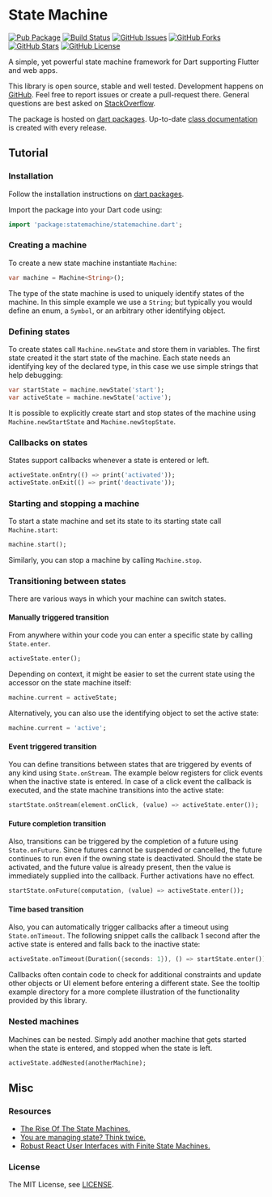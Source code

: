 State Machine
=============

[![Pub Package](https://img.shields.io/pub/v/statemachine.svg)](https://pub.dev/packages/statemachine)
[![Build Status](https://github.com/renggli/dart-statemachine/actions/workflows/dart.yml/badge.svg?branch=main)](https://github.com/renggli/dart-statemachine/actions/workflows/dart.yml)
[![GitHub Issues](https://img.shields.io/github/issues/renggli/dart-statemachine.svg)](https://github.com/renggli/dart-statemachine/issues)
[![GitHub Forks](https://img.shields.io/github/forks/renggli/dart-statemachine.svg)](https://github.com/renggli/dart-statemachine/network)
[![GitHub Stars](https://img.shields.io/github/stars/renggli/dart-statemachine.svg)](https://github.com/renggli/dart-statemachine/stargazers)
[![GitHub License](https://img.shields.io/badge/license-MIT-blue.svg)](https://raw.githubusercontent.com/renggli/dart-statemachine/main/LICENSE)

A simple, yet powerful state machine framework for Dart supporting Flutter and web apps.

This library is open source, stable and well tested. Development happens on [GitHub](https://github.com/renggli/dart-statemachine). Feel free to report issues or create a pull-request there. General questions are best asked on [StackOverflow](https://stackoverflow.com/questions/tagged/statemachine+dart).

The package is hosted on [dart packages](https://pub.dev/packages/statemachine). Up-to-date [class documentation](https://pub.dev/documentation/statemachine/latest/) is created with every release.


Tutorial
--------

### Installation

Follow the installation instructions on [dart packages](https://pub.dev/packages/statemachine/install).

Import the package into your Dart code using:

```dart
import 'package:statemachine/statemachine.dart';
```

### Creating a machine

To create a new state machine instantiate `Machine`:

```dart
var machine = Machine<String>();
```

The type of the state machine is used to uniquely identify states of the machine. In this simple example we use a `String`; but typically you would define an enum, a `Symbol`, or an arbitrary other identifying object.

### Defining states

To create states call `Machine.newState` and store them in variables. The first state created it the start state of the machine. Each state needs an identifying key of the declared type, in this case we use simple strings that help debugging:

```dart
var startState = machine.newState('start');
var activeState = machine.newState('active');
```

It is possible to explicitly create start and stop states of the machine using `Machine.newStartState` and `Machine.newStopState`.

### Callbacks on states

States support callbacks whenever a state is entered or left.

```dart
activeState.onEntry(() => print('activated'));
activeState.onExit(() => print('deactivate'));
```

### Starting and stopping a machine

To start a state machine and set its state to its starting state call `Machine.start`:

```dart
machine.start();
```

Similarly, you can stop a machine by calling `Machine.stop`.

### Transitioning between states

There are various ways in which your machine can switch states.

#### Manually triggered transition

From anywhere within your code you can enter a specific state by calling `State.enter`.

```dart
activeState.enter();
```

Depending on context, it might be easier to set the current state using the accessor on the state machine itself:

```dart
machine.current = activeState;
```

Alternatively, you can also use the identifying object to set the active state:

```dart
machine.current = 'active';
```

#### Event triggered transition

You can define transitions between states that are triggered by events of any kind using `State.onStream`. The example below registers for click events when the inactive state is entered. In case of a click event the callback is executed, and the state machine transitions into the active state:

```dart
startState.onStream(element.onClick, (value) => activeState.enter());
```

#### Future completion transition

Also, transitions can be triggered by the completion of a future using `State.onFuture`. Since futures cannot be suspended or cancelled, the future continues to run even if the owning state is deactivated. Should the state be activated, and the future value is already present, then the value is immediately supplied into the callback. Further activations have no effect.

```dart
startState.onFuture(computation, (value) => activeState.enter());
```

#### Time based transition

Also, you can automatically trigger callbacks after a timeout using `State.onTimeout`. The following snippet calls the callback 1 second after the active state is entered and falls back to the inactive state:

```dart
activeState.onTimeout(Duration({seconds: 1}), () => startState.enter());
```

Callbacks often contain code to check for additional constraints and update other objects or UI element before entering a different state. See the tooltip example directory for a more complete illustration of the functionality provided by this library.

### Nested machines

Machines can be nested. Simply add another machine that gets started when the state is entered, and stopped when the state is left.

```dart
activeState.addNested(anotherMachine);
```

Misc
----

### Resources

- [The Rise Of The State Machines.](https://www.smashingmagazine.com/2018/01/rise-state-machines/)
- [You are managing state? Think twice.](https://krasimirtsonev.com/blog/article/managing-state-in-javascript-with-state-machines-stent)
- [Robust React User Interfaces with Finite State Machines.](https://css-tricks.com/robust-react-user-interfaces-with-finite-state-machines/)

### License

The MIT License, see [LICENSE](https://github.com/renggli/dart-statemachine/raw/main/LICENSE).
